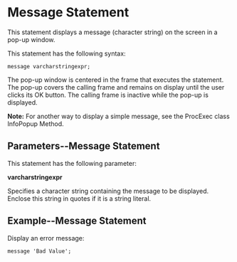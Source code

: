 # Message Statement

This statement displays a message (character string) on the screen in a pop-up window.

This statement has the following syntax:

```
message varcharstringexpr;
```
The pop-up window is centered in the frame that executes the statement. The pop-up covers the calling frame and remains on display until the user clicks its OK button. The calling frame is inactive while the pop-up is displayed.

**Note:** For another way to display a simple message, see the ProcExec class InfoPopup Method.

## Parameters--Message Statement

This statement has the following parameter:

**varcharstringexpr**

Specifies a character string containing the message to be displayed. Enclose this string in quotes if it is a string literal.

## Example--Message Statement

Display an error message:
```
message 'Bad Value';
```
